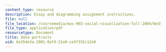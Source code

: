 ```yaml
---
content_type: resource
description: Essay and diagramming assignment instructions.
file: null
file_location: /coursemedia/mas-965-social-visualization-fall-2004/6e35de3a28010afd21a9ce5f332c12e0_assn8.pdf
file_type: application/pdf
resourcetype: Document
title: data portraits
uid: 6e35de3a-2801-0afd-21a9-ce5f332c12e0
---
```

